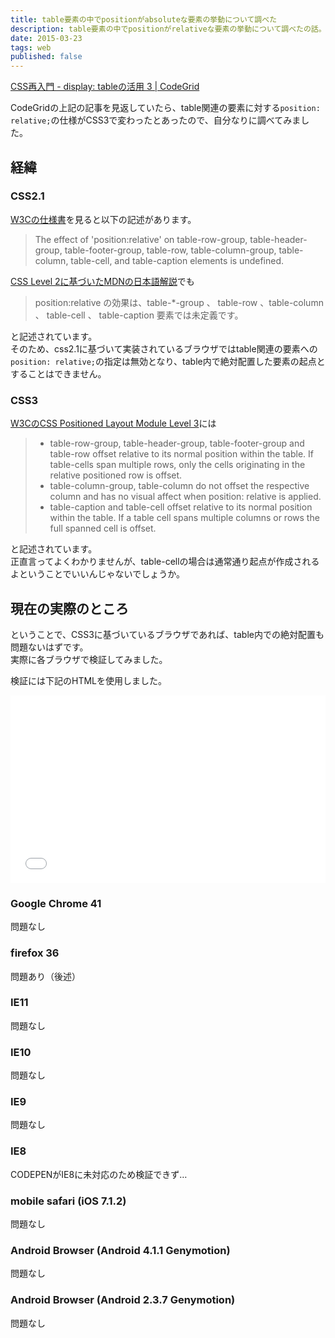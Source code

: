```yaml
---
title: table要素の中でpositionがabsoluteな要素の挙動について調べた
description: table要素の中でpositionがrelativeな要素の挙動について調べたの話。
date: 2015-03-23
tags: web
published: false
---
```


[CSS再入門 - display: tableの活用 3 \| CodeGrid](https://app.codegrid.net/entry/css-table-3)  

CodeGridの上記の記事を見返していたら、table関連の要素に対する`position: relative;`の仕様がCSS3で変わったとあったので、自分なりに調べてみました。  


## 経緯

### CSS2.1

[W3Cの仕様書](http://www.w3.org/TR/CSS21/visuren.html#choose-position)を見ると以下の記述があります。  

> The effect of 'position:relative' on table-row-group, table-header-group, table-footer-group, table-row, table-column-group, table-column, table-cell, and table-caption elements is undefined.


[CSS Level 2に基づいたMDNの日本語解説](https://developer.mozilla.org/ja/docs/Web/CSS/position)でも

> position:relative の効果は、table-*-group 、 table-row 、table-column 、 table-cell 、 table-caption 要素では未定義です。

と記述されています。  
そのため、css2.1に基づいて実装されているブラウザではtable関連の要素への`position: relative;`の指定は無効となり、table内で絶対配置した要素の起点とすることはできません。


### CSS3

[W3CのCSS Positioned Layout Module Level 3](http://www.w3.org/TR/css3-positioning/#valdef-position-positionfake-maybe-placeholderrelative-fake-maybe-placeholder)には


> * table-row-group, table-header-group, table-footer-group and table-row offset relative to its normal position within the table. If table-cells span multiple rows, only the cells originating in the relative positioned row is offset.
> * table-column-group, table-column do not offset the respective column and has no visual affect when position: relative is applied.
> * table-caption and table-cell offset relative to its normal position within the table. If a table cell spans multiple columns or rows the full spanned cell is offset.

と記述されています。  
正直言ってよくわかりませんが、table-cellの場合は通常通り起点が作成されるよということでいいんじゃないでしょうか。


## 現在の実際のところ

ということで、CSS3に基づいているブラウザであれば、table内での絶対配置も問題ないはずです。  
実際に各ブラウザで検証してみました。

検証には下記のHTMLを使用しました。

<iframe width="100%" height="300" src="//jsfiddle.net/kyaido/nn4uw8pf/embedded/result,html,css,js/" allowfullscreen="allowfullscreen" frameborder="0"></iframe>


### Google Chrome 41

問題なし


### firefox 36

問題あり（後述）


### IE11

問題なし


### IE10

問題なし


### IE9

問題なし


### IE8

CODEPENがIE8に未対応のため検証できず…


### mobile safari (iOS 7.1.2)

問題なし


### Android Browser (Android 4.1.1 Genymotion)

問題なし


### Android Browser (Android 2.3.7 Genymotion)

問題なし

